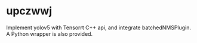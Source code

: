 # upczwwj
Implement yolov5 with Tensorrt C++ api, and integrate batchedNMSPlugin. A Python wrapper is also provided.
